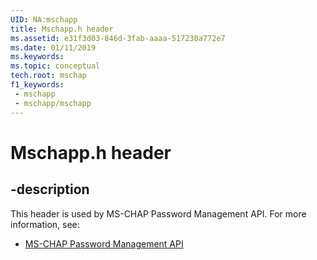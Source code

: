 ```yaml
---
UID: NA:mschapp
title: Mschapp.h header
ms.assetid: e31f3d03-846d-3fab-aaaa-517230a772e7
ms.date: 01/11/2019
ms.keywords: 
ms.topic: conceptual
tech.root: mschap
f1_keywords:
 - mschapp
 - mschapp/mschapp
---
```


# Mschapp.h header


## -description

This header is used by MS-CHAP Password Management API. For more information, see:

- [MS-CHAP Password Management API](../_mschap/index.md)

